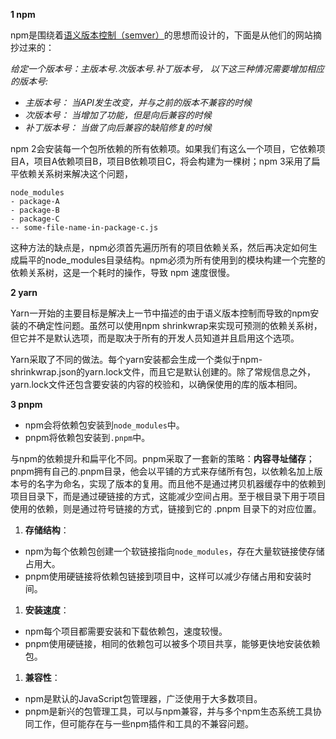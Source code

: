 **1 npm**

npm是围绕着[语义版本控制（semver）](https://gw-c.nowcoder.com/api/sparta/jump/link?link=https%3A%2F%2Flink.zhihu.com%2F%3Ftarget%3Dhttp%3A%2F%2Fsemver.org%2F)的思想而设计的，下面是从他们的网站摘抄过来的：

*给定一个版本号：主版本号.次版本号.补丁版本号， 以下这三种情况需要增加相应的版本号:*

- *主版本号： 当API发生改变，并与之前的版本不兼容的时候*
- *次版本号： 当增加了功能，但是向后兼容的时候*
- *补丁版本号： 当做了向后兼容的缺陷修复的时候*

npm 2会安装每一个包所依赖的所有依赖项。如果我们有这么一个项目，它依赖项目A，项目A依赖项目B，项目B依赖项目C，将会构建为一棵树；npm 3采用了扁平依赖关系树来解决这个问题，

```
node_modules
- package-A
- package-B
- package-C
-- some-file-name-in-package-c.js
```

这种方法的缺点是，npm必须首先遍历所有的项目依赖关系，然后再决定如何生成扁平的node_modules目录结构。npm必须为所有使用到的模块构建一个完整的依赖关系树，这是一个耗时的操作，导致 npm 速度很慢。

**2 yarn**

Yarn一开始的主要目标是解决上一节中描述的由于语义版本控制而导致的npm安装的不确定性问题。虽然可以使用npm shrinkwrap来实现可预测的依赖关系树，但它并不是默认选项，而是取决于所有的开发人员知道并且启用这个选项。

Yarn采取了不同的做法。每个yarn安装都会生成一个类似于npm-shrinkwrap.json的yarn.lock文件，而且它是默认创建的。除了常规信息之外，yarn.lock文件还包含要安装的内容的校验和，以确保使用的库的版本相同。

**3 pnpm**

- npm会将依赖包安装到`node_modules`中。
- pnpm将依赖包安装到`.pnpm`中。

​		与npm的依赖提升和扁平化不同。pnpm采取了一套新的策略：**内容寻址储存**；pnpm拥有自己的.pnpm目录，他会以平铺的方式来存储所有包，以依赖名加上版本号的名字为命名，实现了版本的复用。而且他不是通过拷贝机器缓存中的依赖到项目目录下，而是通过硬链接的方式，这能减少空间占用。至于根目录下用于项目使用的依赖，则是通过符号链接的方式，链接到它的 .pnpm 目录下的对应位置。

1. **存储结构**：

- npm为每个依赖包创建一个软链接指向`node_modules`，存在大量软链接使存储占用大。
- pnpm使用硬链接将依赖包链接到项目中，这样可以减少存储占用和安装时间。

1. **安装速度**：

- npm每个项目都需要安装和下载依赖包，速度较慢。
- pnpm使用硬链接，相同的依赖包可以被多个项目共享，能够更快地安装依赖包。

1. **兼容性**：

- npm是默认的JavaScript包管理器，广泛使用于大多数项目。
- pnpm是新兴的包管理工具，可以与npm兼容，并与多个npm生态系统工具协同工作，但可能存在与一些npm插件和工具的不兼容问题。